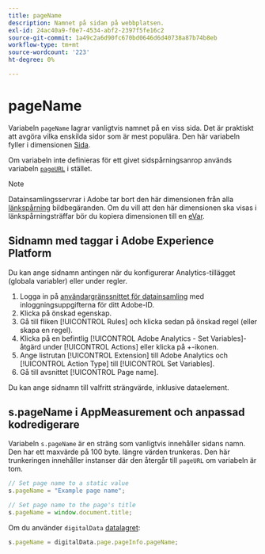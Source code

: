 ```yaml
---
title: pageName
description: Namnet på sidan på webbplatsen.
exl-id: 24ac40a9-f0e7-4534-abf2-2397f5fe16c2
source-git-commit: 1a49c2a6d90fc670bd0646d6d40738a87b74b8eb
workflow-type: tm+mt
source-wordcount: '223'
ht-degree: 0%

---
```


# pageName

Variabeln `pageName` lagrar vanligtvis namnet på en viss sida. Det är praktiskt att avgöra vilka enskilda sidor som är mest populära. Den här variabeln fyller i dimensionen [Sida](/help/components/dimensions/page.md).

Om variabeln inte definieras för ett givet sidspårningsanrop används variabeln [`pageURL`](pageurl.md) i stället.

>[!NOTE]
>
>Datainsamlingsservrar i Adobe tar bort den här dimensionen från alla [länkspårning](/help/implement/vars/functions/tl-method.md) bildbegäranden. Om du vill att den här dimensionen ska visas i länkspårningsträffar bör du kopiera dimensionen till en [eVar](evar.md).

## Sidnamn med taggar i Adobe Experience Platform

Du kan ange sidnamn antingen när du konfigurerar Analytics-tillägget (globala variabler) eller under regler.

1. Logga in på [användargränssnittet för datainsamling](https://experience.adobe.com/data-collection) med inloggningsuppgifterna för ditt Adobe-ID.
2. Klicka på önskad egenskap.
3. Gå till fliken [!UICONTROL Rules] och klicka sedan på önskad regel (eller skapa en regel).
4. Klicka på en befintlig [!UICONTROL Adobe Analytics - Set Variables]-åtgärd under [!UICONTROL Actions] eller klicka på +-ikonen.
5. Ange listrutan [!UICONTROL Extension] till Adobe Analytics och [!UICONTROL Action Type] till [!UICONTROL Set Variables].
6. Gå till avsnittet [!UICONTROL Page name].

Du kan ange sidnamn till valfritt strängvärde, inklusive dataelement.

## s.pageName i AppMeasurement och anpassad kodredigerare

Variabeln `s.pageName` är en sträng som vanligtvis innehåller sidans namn. Den har ett maxvärde på 100 byte. längre värden trunkeras. Den här trunkeringen innehåller instanser där den återgår till `pageURL` om variabeln är tom.

```js
// Set page name to a static value
s.pageName = "Example page name";

// Set page name to the page's title
s.pageName = window.document.title;
```

Om du använder `digitalData` [datalagret](../../prepare/data-layer.md):

```js
s.pageName = digitalData.page.pageInfo.pageName;
```
